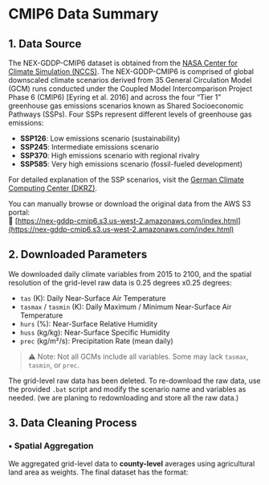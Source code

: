 # CMIP6 Data Summary

## 1. Data Source

The NEX-GDDP-CMIP6 dataset is obtained from the [NASA Center for Climate Simulation (NCCS)](https://www.nccs.nasa.gov/services/data-collections/land-based-products/nex-gddp-cmip6). The NEX-GDDP-CMIP6 is comprised of global downscaled climate scenarios derived from 35 General Circulation Model (GCM) runs conducted under the Coupled Model Intercomparison Project Phase 6 (CMIP6) [Eyring et al. 2016] and across the four “Tier 1” greenhouse gas emissions scenarios known as Shared Socioeconomic Pathways (SSPs). Four SSPs represent different levels of greenhouse gas emissions:

- **SSP126**: Low emissions scenario (sustainability)
- **SSP245**: Intermediate emissions scenario
- **SSP370**: High emissions scenario with regional rivalry
- **SSP585**: Very high emissions scenario (fossil-fueled development)

For detailed explanation of the SSP scenarios, visit the [German Climate Computing Center (DKRZ)](https://www.dkrz.de/en/communication/climate-simulations/cmip6-en/the-ssp-scenarios).

You can manually browse or download the original data from the AWS S3 portal:  
📎 [https://nex-gddp-cmip6.s3.us-west-2.amazonaws.com/index.html](https://nex-gddp-cmip6.s3.us-west-2.amazonaws.com/index.html)


## 2. Downloaded Parameters

We downloaded daily climate variables from 2015 to 2100, and the spatial resolution of the grid-level raw data is 0.25 degrees x0.25 degrees:

- `tas` (K): Daily Near-Surface Air Temperature  
- `tasmax` / `tasmin` (K): Daily Maximum / Minimum Near-Surface Air Temperature  
- `hurs` (%): Near-Surface Relative Humidity  
- `huss` (kg/kg): Near-Surface Specific Humidity  
- `prec` (kg/m²/s): Precipitation Rate (mean daily)

> ⚠️ Note: Not all GCMs include all variables. Some may lack `tasmax`, `tasmin`, or `prec`.

The grid-level raw data has been deleted. To re-download the raw data, use the provided `.bat` script and modify the scenario name and variables as needed. (we are planing to redownloading and store all the raw data.)

## 3. Data Cleaning Process

### • Spatial Aggregation

We aggregated grid-level data to **county-level** averages using agricultural land area as weights. The final dataset has the format:

